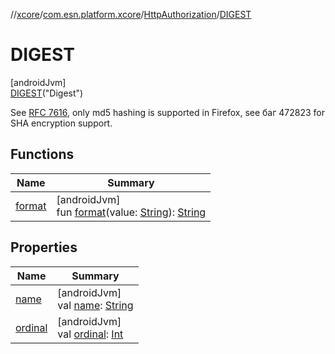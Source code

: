 //[xcore](../../../../index.md)/[com.esn.platform.xcore](../../index.md)/[HttpAuthorization](../index.md)/[DIGEST](index.md)

# DIGEST

[androidJvm]\
[DIGEST](index.md)(&quot;Digest&quot;)

See [RFC 7616](https://datatracker.ietf.org/doc/html/rfc7616), only md5 hashing is supported in Firefox, see баг 472823 for SHA encryption support.

## Functions

| Name | Summary |
|---|---|
| [format](../format.md) | [androidJvm]<br>fun [format](../format.md)(value: [String](https://kotlinlang.org/api/latest/jvm/stdlib/kotlin/-string/index.html)): [String](https://kotlinlang.org/api/latest/jvm/stdlib/kotlin/-string/index.html) |

## Properties

| Name | Summary |
|---|---|
| [name](../-b-a-s-i-c/index.md#-372974862%2FProperties%2F1283107675) | [androidJvm]<br>val [name](../-b-a-s-i-c/index.md#-372974862%2FProperties%2F1283107675): [String](https://kotlinlang.org/api/latest/jvm/stdlib/kotlin/-string/index.html) |
| [ordinal](../-b-a-s-i-c/index.md#-739389684%2FProperties%2F1283107675) | [androidJvm]<br>val [ordinal](../-b-a-s-i-c/index.md#-739389684%2FProperties%2F1283107675): [Int](https://kotlinlang.org/api/latest/jvm/stdlib/kotlin/-int/index.html) |
